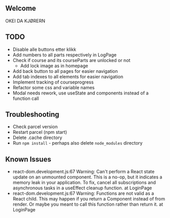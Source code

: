 ## Welcome
OKEI DA KJØRERN

## TODO
* Disable alle buttons etter klikk
* Add numbers to all parts respectively in LogPage
* Check if course and its courseParts are unlocked or not
    * Add lock image as in homepage
* Add back button to all pages for easier navigation
* Add tab indexes to all elements for easier navigation
* Implement tracking of courseprogress
* Refactor some css and variable names
* Modal needs rework, use useState and components instead of a function call

## Troubleshooting

* Check parcel version
* Restart parcel (npm start)
* Delete .cache directory
* Run `npm install` - perhaps also delete `node_modules` directory

## Known Issues
* react-dom.development.js:67 Warning: Can't perform a React state update on an unmounted component. This is a no-op, but it indicates a memory leak in your application. To fix, cancel all subscriptions and asynchronous tasks in a useEffect cleanup function.
      at LoginPage
* react-dom.development.js:67 Warning: Functions are not valid as a React child. This may happen if you return a Component instead of <Component /> from render. Or maybe you meant to call this function rather than return it.
      at LoginPage
